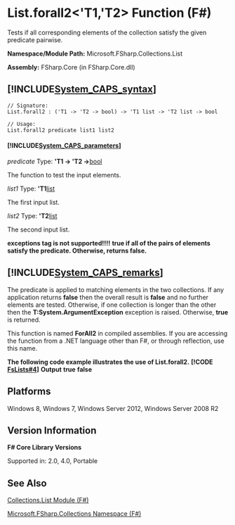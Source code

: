 # List.forall2<'T1,'T2> Function (F#)

Tests if all corresponding elements of the collection satisfy the given predicate pairwise.

**Namespace/Module Path:** Microsoft.FSharp.Collections.List

**Assembly:** FSharp.Core (in FSharp.Core.dll)


## [!INCLUDE[System_CAPS_syntax](//System/Token/System_CAPS_syntax_md.md)]

```
// Signature:
List.forall2 : ('T1 -> 'T2 -> bool) -> 'T1 list -> 'T2 list -> bool

// Usage:
List.forall2 predicate list1 list2
```

#### [!INCLUDE[System_CAPS_parameters](//System/Token/System_CAPS_parameters_md.md)]
*predicate*
Type: **'T1 -&gt; 'T2 -&gt;**[bool](http://msdn.microsoft.com/en-us/library/89c0cf9c-49ce-4207-a3be-555851a67dd5)


The function to test the input elements.


*list1*
Type: **'T1**[list](http://msdn.microsoft.com/en-us/library/c627b668-477b-4409-91ed-06d7f1b3e4a7)


The first input list.


*list2*
Type: **'T2**[list](http://msdn.microsoft.com/en-us/library/c627b668-477b-4409-91ed-06d7f1b3e4a7)


The second input list.



**exceptions tag is not supported!!!!**
**true if all of the pairs of elements satisfy the predicate. Otherwise, returns false.**
## [!INCLUDE[System_CAPS_remarks](//System/Token/System_CAPS_remarks_md.md)]
The predicate is applied to matching elements in the two collections. If any application returns **false** then the overall result is **false** and no further elements are tested. Otherwise, if one collection is longer than the other then the **T:System.ArgumentException** exception is raised. Otherwise, **true** is returned.

This function is named **ForAll2** in compiled assemblies. If you are accessing the function from a .NET language other than F#, or through reflection, use this name.

**The following code example illustrates the use of List.forall2.**
**[!CODE [FsLists#4](../CodeSnippet/VS_Snippets_Fsharp/fslists/FSharp/fs/program.fs#4)]**
**Output**
**true**
**false**
## Platforms
Windows 8, Windows 7, Windows Server 2012, Windows Server 2008 R2


## Version Information
**F# Core Library Versions**

Supported in: 2.0, 4.0, Portable




## See Also
[Collections.List Module &#40;F&#35;&#41;](Collections.List+Module+28%F%2329%.md)

[Microsoft.FSharp.Collections Namespace &#40;F&#35;&#41;](Microsoft.FSharp.Collections+Namespace+28%F%2329%.md)

